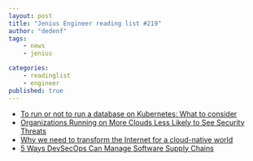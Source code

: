 ```yaml
---
layout: post
title: "Jenius Engineer reading list #219"
author: "dedenf"
tags:
    - news
    - jenius

categories:
    - readinglist
    - engineer
published: true
---
```


- [To run or not to run a database on Kubernetes: What to consider](https://cloud.google.com/blog/products/databases/to-run-or-not-to-run-a-database-on-kubernetes-what-to-consider)
- [Organizations Running on More Clouds Less Likely to See Security Threats](https://thenewstack.io/organizations-running-on-more-clouds-less-likely-to-see-security-threats/)
- [Why we need to transform the Internet for a cloud-native world](https://techbeacon.com/enterprise-it/why-we-need-transform-internet-cloud-native-world)
- [5 Ways DevSecOps Can Manage Software Supply Chains](https://devops.com/5-ways-devsecops-can-manage-software-supply-chains/)

